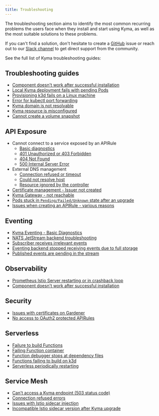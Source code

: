 ```yaml
---
title: Troubleshooting
---
```


The troubleshooting section aims to identify the most common recurring problems the users face when they install and start using Kyma, as well as the most suitable solutions to these problems.

If you can't find a solution, don't hesitate to create a [GitHub](https://github.com/kyma-project/kyma/issues) issue or reach out to our [Slack channel](http://slack.kyma-project.io/) to get direct support from the community.

See the full list of Kyma troubleshooting guides:

## Troubleshooting guides

- [Component doesn't work after successful installation](./01-component-installation-fails.md)
- [Local Kyma deployment fails with pending Pods](./01-deplyoment-fails-pending-pods.md)
- [Provisioning k3d fails on a Linux machine](./01-k3d-fails-on-linux.md)
- [Error for kubectl port forwarding](./01-kube-troubleshoot-kubectl-port-forward.md)
- [Kyma domain is not resolvable](./01-kyma-domain-unresolvable.md)
- [Kyma resource is misconfigured](./01-resources-misconfigured.md)
- [Cannot create a volume snapshot](./01-volume-backup.md)

## API Exposure
  
- Cannot connect to a service exposed by an APIRule
  - [Basic diagnostics](./api-exposure/apix-01-cannot-connect-to-service/apix-01-01-apigateway-connect-api-rule.md)
  - [401 Unauthorized or 403 Forbidden](./api-exposure/apix-01-cannot-connect-to-service/apix-01-02-401-unauthorized-403-forbidden.md)
  - [404 Not Found](./api-exposure/apix-01-cannot-connect-to-service/apix-01-03-404-not-found.md)
  - [500 Internal Server Error](./api-exposure/apix-01-cannot-connect-to-service/apix-01-04-500-server-error.md)
- External DNS management
  - [Connection refused or timeout](./api-exposure/apix-02-dns-mgt/apix-02-01-dns-mgt-connection-refused.md)
  - [Could not resolve host](./api-exposure/apix-02-dns-mgt/apix-02-02-dns-mgt-could-not-resolve-host.md)
  - [Resource ignored by the controller](./api-exposure/apix-02-dns-mgt/apix-02-03-dns-mgt-resource-ignored.md)
- [Certificate management - Issuer not created](./api-exposure/apix-03-cert-mgt-issuer-not-created.md)
- [Kyma Gateway - not reachable](./api-exposure/apix-04-gateway-not-reachable.md)
- [Pods stuck in `Pending/Failed/Unknown` state after an upgrade](./api-exposure/apix-05-upgrade-sidecar-proxy.md)
- [Issues when creating an APIRule - various reasons](./api-exposure/apix-06-api-rule-troubleshooting.md)

## Eventing

- [Kyma Eventing - Basic Diagnostics](./eventing/evnt-01-eventing-troubleshooting.md)
- [NATS JetStream backend troubleshooting](./eventing/evnt-02-jetstream-troubleshooting.md)
- [Subscriber receives irrelevant events](./eventing/evnt-03-type-collision.md)
- [Eventing backend stopped receiving events due to full storage](./eventing/evnt-04-free-jetstream-storage.md)
- [Published events are pending in the stream](./eventing/evnt-05-fix-pending-messages.md)

## Observability
- [Prometheus Istio Server restarting or in crashback loop](./observability/obsv-01-troubleshoot-prometheus-istio-server-crash-oom.md)
- [Component doesn't work after successful installation](./observability/obsv-02-troubleshoot-trace-backend-shows-few-traces.md)

## Security
  
- [Issues with certificates on Gardener](./security/sec-01-certificates-gardener.md)
- [No access to OAuth2 protected APIRules](./security/sec-02-oauth2-protected-apirules.md)

## Serverless

- [Failure to build Functions](./serverless/svls-01-cannot-build-functions.md)
- [Failing Function container](./serverless/svls-02-failing-function-container.md)
- [Function debugger stops at dependency files](./serverless/svls-03-function-debugger-in-strange-location.md)
- [Functions failing to build on k3d](./serverless/svls-04-function-build-failing-on-k3d.md)
- [Serverless periodically restarting](./serverless/svls-05-serverless-periodically-restarting.md)

## Service Mesh

- [Can't access a Kyma endpoint (503 status code)](./service-mesh/smsh-01-503-no-access.md)
- [Connection refused errors](./service-mesh/smsh-02-connection-refused.md)
- [Issues with Istio sidecar injection](./service-mesh/smsh-03-istio-no-sidecar.md)
- [Incompatible Istio sidecar version after Kyma upgrade](./service-mesh/smsh-04-istio-sidecar-version.md)
